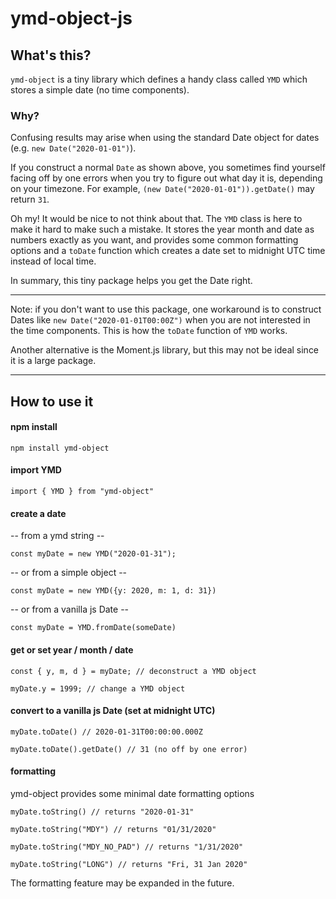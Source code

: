 # ymd-object-js

## What's this?

`ymd-object` is a tiny library which defines a handy class called `YMD` which stores a simple date (no time components).

### Why?

Confusing results may arise when using the standard Date object for dates (e.g. `new Date("2020-01-01")`).

If you construct a normal `Date` as shown above, you sometimes find yourself facing off by one errors when you try to figure out what day it is, depending on your timezone.
For example, `(new Date("2020-01-01")).getDate()` may return `31`.

Oh my! It would be nice to not think about that.
The `YMD` class is here to make it hard to make such a mistake. It stores the year month and date as numbers exactly as you want, and provides some common formatting options and a `toDate` function which creates a date set to midnight UTC time instead of local time.

In summary, this tiny package helps you get the Date right.

---

Note: if you don't want to use this package, one workaround is to construct Dates like `new Date("2020-01-01T00:00Z")` when you are not interested in the time components. This is how the `toDate` function of `YMD` works.

Another alternative is the Moment.js library, but this may not be ideal since it is a large package.

---

## How to use it

#### npm install

`npm install ymd-object`

#### import YMD

`import { YMD } from "ymd-object"`

#### create a date

-- from a ymd string --

`const myDate = new YMD("2020-01-31");`

-- or from a simple object --

`const myDate = new YMD({y: 2020, m: 1, d: 31})`

-- or from a vanilla js Date --

`const myDate = YMD.fromDate(someDate)`

#### get or set year / month / date

`const { y, m, d } = myDate; // deconstruct a YMD object`

`myDate.y = 1999; // change a YMD object`

#### convert to a vanilla js Date (set at midnight UTC)

`myDate.toDate() // 2020-01-31T00:00:00.000Z`

`myDate.toDate().getDate() // 31 (no off by one error)`

#### formatting

ymd-object provides some minimal date formatting options

`myDate.toString() // returns "2020-01-31"`

`myDate.toString("MDY") // returns "01/31/2020"`

`myDate.toString("MDY_NO_PAD") // returns "1/31/2020"`

`myDate.toString("LONG") // returns "Fri, 31 Jan 2020"`

The formatting feature may be expanded in the future.